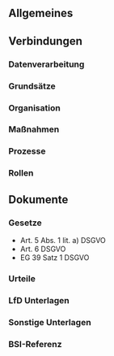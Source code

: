 ## Allgemeines

## Verbindungen
### Datenverarbeitung
### Grundsätze
### Organisation
### Maßnahmen
### Prozesse
### Rollen

## Dokumente
### Gesetze
- Art. 5 Abs. 1 lit. a) DSGVO
- Art. 6 DSGVO
- EG 39 Satz 1 DSGVO
### Urteile
### LfD Unterlagen
### Sonstige Unterlagen
### BSI-Referenz